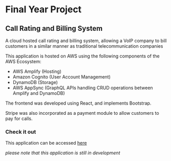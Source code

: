 # Final Year Project
## Call Rating and Billing System
A cloud hosted call rating and billing system, allowing a VoIP company to bill customers in a similar manner as traditional telecommunication companies

This application is hosted on AWS using the following components of the AWS Ecosystem:
- AWS Amplify (Hosting)
- Amazon Cognito (User Account Management)
- DynamoDB (Storage)
- AWS AppSync (GraphQL APIs handling CRUD operations between Amplify and DynamoDB)

The frontend was developed using React, and implements Bootstrap.

Stripe was also incorporated as a payment module to allow customers to pay for calls.

### Check it out
This application can be accessed [here](http://www.callratingsys.com)

*please note that this application is still in development*
